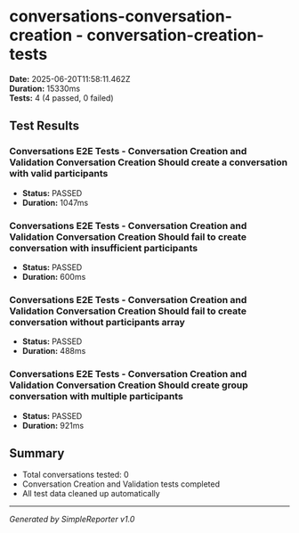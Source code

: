 # conversations-conversation-creation - conversation-creation-tests

**Date:** 2025-06-20T11:58:11.462Z  
**Duration:** 15330ms  
**Tests:** 4 (4 passed, 0 failed)

## Test Results


### Conversations E2E Tests - Conversation Creation and Validation Conversation Creation Should create a conversation with valid participants
- **Status:** PASSED
- **Duration:** 1047ms



### Conversations E2E Tests - Conversation Creation and Validation Conversation Creation Should fail to create conversation with insufficient participants
- **Status:** PASSED
- **Duration:** 600ms



### Conversations E2E Tests - Conversation Creation and Validation Conversation Creation Should fail to create conversation without participants array
- **Status:** PASSED
- **Duration:** 488ms



### Conversations E2E Tests - Conversation Creation and Validation Conversation Creation Should create group conversation with multiple participants
- **Status:** PASSED
- **Duration:** 921ms



## Summary

- Total conversations tested: 0
- Conversation Creation and Validation tests completed
- All test data cleaned up automatically

---
*Generated by SimpleReporter v1.0*
